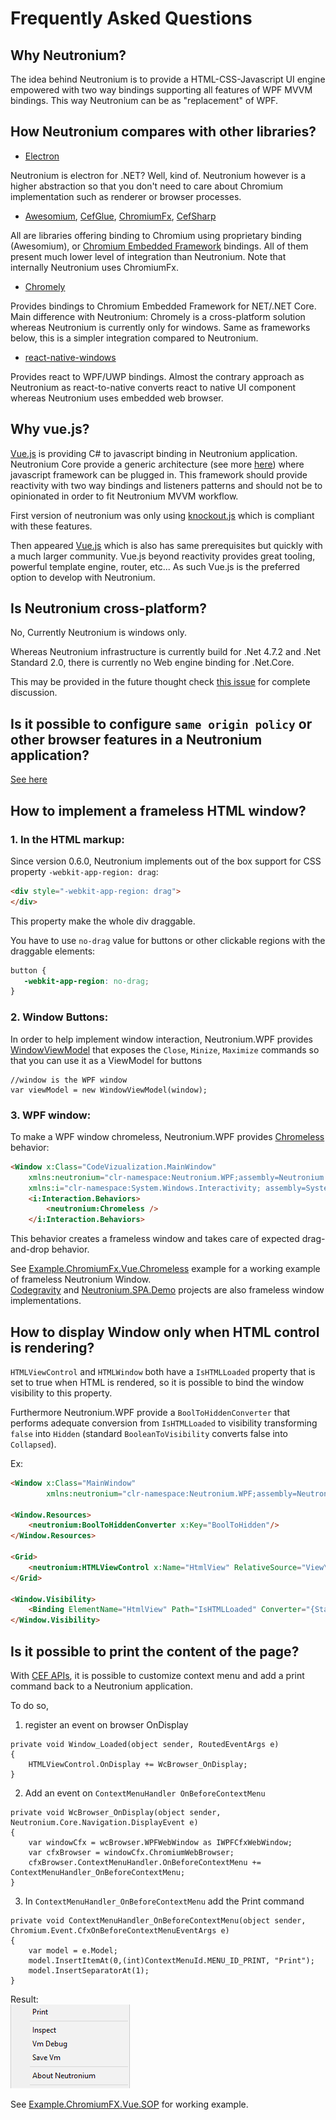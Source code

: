# Frequently Asked Questions

## Why Neutronium?

The idea behind Neutronium is to provide a HTML-CSS-Javascript UI engine empowered with two way bindings supporting all features of WPF MVVM bindings.
This way Neutronium can be as "replacement" of WPF.


## How Neutronium compares with other libraries?

* [Electron](http://electron.atom.io/)

Neutronium is electron for .NET? Well, kind of. Neutronium however is a higher abstraction so that you don't need to care about Chromium implementation such as renderer or browser processes.

* [Awesomium](http://www.awesomium.com/), [CefGlue](http://xilium.bitbucket.org/cefglue/), [ChromiumFx](https://bitbucket.org/chromiumfx/chromiumfx), [CefSharp](https://github.com/cefsharp/CefSharp)

All are libraries offering binding to Chromium using proprietary binding (Awesomium), or [Chromium Embedded Framework](https://en.wikipedia.org/wiki/Chromium_Embedded_Framework) bindings. All of them present much lower level of integration than Neutronium. Note that internally Neutronium uses ChromiumFx.

* [Chromely](https://github.com/chromelyapps/Chromely)

Provides bindings to Chromium Embedded Framework for NET/.NET Core. Main difference with Neutronium: Chromely is a cross-platform solution whereas Neutronium is currently only for windows. Same as frameworks below, this is a simpler integration compared to Neutronium.

* [react-native-windows](https://github.com/Microsoft/react-native-windows)

Provides react to WPF/UWP bindings. Almost the contrary approach as Neutronium as react-to-native converts react to native UI component whereas Neutronium uses embedded web browser.


## Why vue.js?

[Vue.js](http://vuejs.org/) is providing C# to javascript binding in Neutronium application. Neutronium Core provide a generic architecture (see more [here](..\articles\architecture.html)) where javascript framework can be plugged in. This framework should provide reactivity with two way bindings and listeners patterns and should not be to opinionated in order to fit Neutronium MVVM workflow.

First version of neutronium was only using [knockout.js](http://knockoutjs.com/) which is compliant with these features.

Then appeared [Vue.js](http://vuejs.org/) which is also has same prerequisites but quickly with a much larger community. Vue.js beyond reactivity provides great tooling, powerful template engine, router, etc... As such Vue.js is the preferred option to develop with Neutronium.

## Is Neutronium cross-platform?

No, Currently Neutronium is windows only. 

Whereas Neutronium infrastructure is currently build for .Net 4.7.2 and .Net Standard 2.0, there is currently no Web engine binding for .Net.Core.

This may be provided in the future thought check [this issue](https://github.com/NeutroniumCore/Neutronium/issues/58) for complete discussion.

##  Is it possible to configure `same origin policy` or other browser features in a Neutronium application?

[See here](./Accessing_Chromium_API.md)


## How to implement a frameless HTML window?

### 1. In the HTML markup:

Since version 0.6.0, Neutronium implements out of the box support for CSS property `-webkit-app-region: drag`:

```HTML
<div style="-webkit-app-region: drag">
</div>
```

This property make the whole div draggable.

You have to use `no-drag` value for buttons or other clickable regions with the draggable elements:
```CSS
button {
   -webkit-app-region: no-drag;
}
```

### 2. Window Buttons:

In order to help implement window interaction, Neutronium.WPF provides [WindowViewModel](https://github.com/NeutroniumCore/Neutronium/blob/master/Neutronium.WPF/ViewModel/WindowViewModel.cs) that exposes the `Close`, `Minize`, `Maximize` commands so that you can use it as a ViewModel for buttons

```CSharp
//window is the WPF window
var viewModel = new WindowViewModel(window);
```

### 3. WPF window:

To make a WPF window chromeless, Neutronium.WPF provides [Chromeless](https://github.com/NeutroniumCore/Neutronium/blob/master/Neutronium.WPF/Windows/Chromeless.cs) behavior:

```HTML
<Window x:Class="CodeVizualization.MainWindow"
    xmlns:neutronium="clr-namespace:Neutronium.WPF;assembly=Neutronium.WPF"   
    xmlns:i="clr-namespace:System.Windows.Interactivity; assembly=System.Windows.Interactivity">
    <i:Interaction.Behaviors>
        <neutronium:Chromeless />
    </i:Interaction.Behaviors>
```

This behavior creates a frameless window and takes care of expected drag-and-drop behavior.

See [Example.ChromiumFx.Vue.Chromeless](https://github.com/NeutroniumCore/Neutronium/tree/master/Examples/Example.ChromiumFx.Vue.Chromeless) example for a working example of frameless Neutronium Window.<br>
[Codegravity](https://github.com/NeutroniumCore/codegravity) and [Neutronium.SPA.Demo](https://github.com/NeutroniumCore/Neutronium.SPA.Demo) projects are also frameless window implementations.

## **How to display Window only when HTML control is rendering?**

`HTMLViewControl` and `HTMLWindow` both have a `IsHTMLLoaded` property that is set to true when HTML is rendered, so it is possible to bind the window visibility to this property.

Furthermore Neutronium.WPF provide a `BoolToHiddenConverter` that performs adequate conversion from `IsHTMLLoaded` to visibility transforming `false` into `Hidden` (standard `BooleanToVisibility` converts false into `Collapsed`).

Ex:
```HTML
<Window x:Class="MainWindow"
        xmlns:neutronium="clr-namespace:Neutronium.WPF;assembly=Neutronium.WPF">

<Window.Resources>
    <neutronium:BoolToHiddenConverter x:Key="BoolToHidden"/>
</Window.Resources>
    
<Grid>
    <neutronium:HTMLViewControl x:Name="HtmlView" RelativeSource="View\index.html" />
</Grid>

<Window.Visibility>
    <Binding ElementName="HtmlView" Path="IsHTMLLoaded" Converter="{StaticResource BoolToHidden}"/>
</Window.Visibility>
```

##  Is it possible to print the content of the page?

With [CEF APIs](http://magpcss.org/ceforum/apidocs3/projects/%28default%29/CefContextMenuHandler.html#OnBeforeContextMenu), it is possible to customize context menu and add a print command back to a Neutronium application.

To do so, 
1. register an event on browser OnDisplay

```CSharp
private void Window_Loaded(object sender, RoutedEventArgs e)
{
    HTMLViewControl.OnDisplay += WcBrowser_OnDisplay;        
}
```

2. Add an event on `ContextMenuHandler OnBeforeContextMenu`
```CSharp
private void WcBrowser_OnDisplay(object sender, Neutronium.Core.Navigation.DisplayEvent e)
{
    var windowCfx = wcBrowser.WPFWebWindow as IWPFCfxWebWindow;
    var cfxBrowser = windowCfx.ChromiumWebBrowser;
    cfxBrowser.ContextMenuHandler.OnBeforeContextMenu += ContextMenuHandler_OnBeforeContextMenu;
}
```

3. In `ContextMenuHandler_OnBeforeContextMenu` add the Print command
```CSharp
private void ContextMenuHandler_OnBeforeContextMenu(object sender, Chromium.Event.CfxOnBeforeContextMenuEventArgs e)
{
    var model = e.Model;
    model.InsertItemAt(0,(int)ContextMenuId.MENU_ID_PRINT, "Print");
    model.InsertSeparatorAt(1);
}
```

Result:<br>
![](../images/tools/ContextMenuWithPrint.png)


See [Example.ChromiumFX.Vue.SOP](https://github.com/NeutroniumCore/Neutronium/tree/master/Examples/Example.ChromiumFX.Vue.SOP) for working example.


